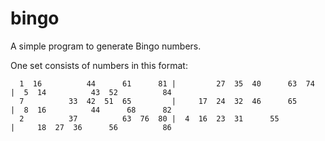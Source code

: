 # bingo

A simple program to generate Bingo numbers.

One set consists of numbers in this format:

```
  1  16          44      61      81 |         27  35  40      63  74     |  5  14          43  52          84
  7          33  42  51  65         |     17  24  32  46      65         |  8  16          44      68      82
  2          37          63  76  80 |  4  16  23  31      55             |     18  27  36      56          86
```

